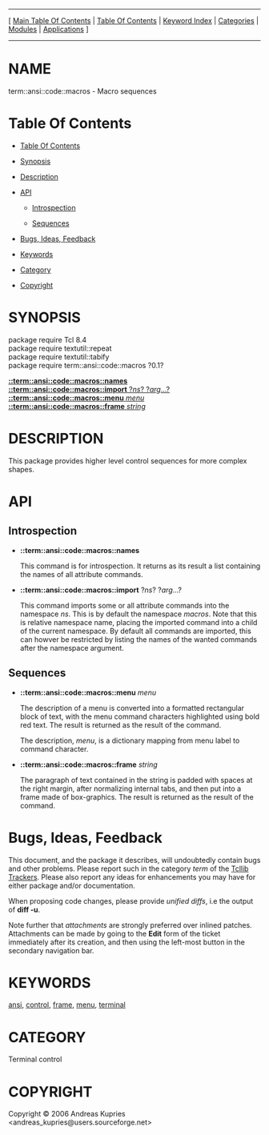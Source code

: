 
[//000000001]: # (term::ansi::code::macros \- Terminal control)
[//000000002]: # (Generated from file 'ansi\_cmacros\.man' by tcllib/doctools with format 'markdown')
[//000000003]: # (Copyright &copy; 2006 Andreas Kupries <andreas\_kupries@users\.sourceforge\.net>)
[//000000004]: # (term::ansi::code::macros\(n\) 0\.1 tcllib "Terminal control")

<hr> [ <a href="../../../../toc.md">Main Table Of Contents</a> &#124; <a
href="../../../toc.md">Table Of Contents</a> &#124; <a
href="../../../../index.md">Keyword Index</a> &#124; <a
href="../../../../toc0.md">Categories</a> &#124; <a
href="../../../../toc1.md">Modules</a> &#124; <a
href="../../../../toc2.md">Applications</a> ] <hr>

# NAME

term::ansi::code::macros \- Macro sequences

# <a name='toc'></a>Table Of Contents

  - [Table Of Contents](#toc)

  - [Synopsis](#synopsis)

  - [Description](#section1)

  - [API](#section2)

      - [Introspection](#subsection1)

      - [Sequences](#subsection2)

  - [Bugs, Ideas, Feedback](#section3)

  - [Keywords](#keywords)

  - [Category](#category)

  - [Copyright](#copyright)

# <a name='synopsis'></a>SYNOPSIS

package require Tcl 8\.4  
package require textutil::repeat  
package require textutil::tabify  
package require term::ansi::code::macros ?0\.1?  

[__::term::ansi::code::macros::names__](#1)  
[__::term::ansi::code::macros::import__ ?*ns*? ?*arg*\.\.\.?](#2)  
[__::term::ansi::code::macros::menu__ *menu*](#3)  
[__::term::ansi::code::macros::frame__ *string*](#4)  

# <a name='description'></a>DESCRIPTION

This package provides higher level control sequences for more complex shapes\.

# <a name='section2'></a>API

## <a name='subsection1'></a>Introspection

  - <a name='1'></a>__::term::ansi::code::macros::names__

    This command is for introspection\. It returns as its result a list
    containing the names of all attribute commands\.

  - <a name='2'></a>__::term::ansi::code::macros::import__ ?*ns*? ?*arg*\.\.\.?

    This command imports some or all attribute commands into the namespace
    *ns*\. This is by default the namespace *macros*\. Note that this is
    relative namespace name, placing the imported command into a child of the
    current namespace\. By default all commands are imported, this can howver be
    restricted by listing the names of the wanted commands after the namespace
    argument\.

## <a name='subsection2'></a>Sequences

  - <a name='3'></a>__::term::ansi::code::macros::menu__ *menu*

    The description of a menu is converted into a formatted rectangular block of
    text, with the menu command characters highlighted using bold red text\. The
    result is returned as the result of the command\.

    The description, *menu*, is a dictionary mapping from menu label to
    command character\.

  - <a name='4'></a>__::term::ansi::code::macros::frame__ *string*

    The paragraph of text contained in the string is padded with spaces at the
    right margin, after normalizing internal tabs, and then put into a frame
    made of box\-graphics\. The result is returned as the result of the command\.

# <a name='section3'></a>Bugs, Ideas, Feedback

This document, and the package it describes, will undoubtedly contain bugs and
other problems\. Please report such in the category *term* of the [Tcllib
Trackers](http://core\.tcl\.tk/tcllib/reportlist)\. Please also report any ideas
for enhancements you may have for either package and/or documentation\.

When proposing code changes, please provide *unified diffs*, i\.e the output of
__diff \-u__\.

Note further that *attachments* are strongly preferred over inlined patches\.
Attachments can be made by going to the __Edit__ form of the ticket
immediately after its creation, and then using the left\-most button in the
secondary navigation bar\.

# <a name='keywords'></a>KEYWORDS

[ansi](\.\./\.\./\.\./\.\./index\.md\#ansi),
[control](\.\./\.\./\.\./\.\./index\.md\#control),
[frame](\.\./\.\./\.\./\.\./index\.md\#frame), [menu](\.\./\.\./\.\./\.\./index\.md\#menu),
[terminal](\.\./\.\./\.\./\.\./index\.md\#terminal)

# <a name='category'></a>CATEGORY

Terminal control

# <a name='copyright'></a>COPYRIGHT

Copyright &copy; 2006 Andreas Kupries <andreas\_kupries@users\.sourceforge\.net>
